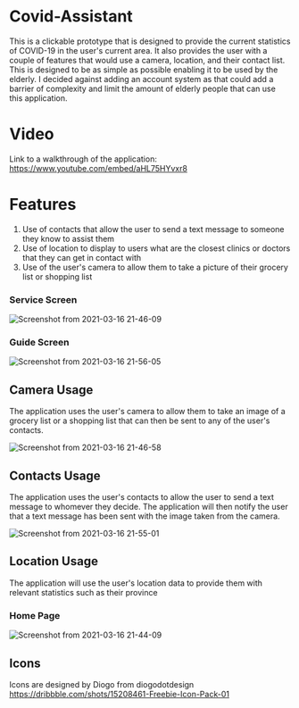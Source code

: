 # Covid-Assistant
This is a clickable prototype that is designed to provide the current statistics of COVID-19 in the user's current area. It also provides the user with a couple of features that would use a camera, location, and their contact list. This is designed to be as simple as possible enabling it to be used by the elderly. I decided against adding an account system as that could add a barrier of complexity and limit the amount of elderly people that can use this application.

# Video
Link to a walkthrough of the application:
https://www.youtube.com/embed/aHL75HYvxr8

# Features
1. Use of contacts that allow the user to send a text message to someone they know to assist them
2. Use of location to display to users what are the closest clinics or doctors that they can get in contact with
3. Use of the user's camera to allow them to take a picture of their grocery list or shopping list

### Service Screen

![Screenshot from 2021-03-16 21-46-09](https://user-images.githubusercontent.com/49799250/111402789-36f85380-86a2-11eb-92a0-b3dcec26c483.png)

### Guide Screen

![Screenshot from 2021-03-16 21-56-05](https://user-images.githubusercontent.com/49799250/111402926-74f57780-86a2-11eb-8e71-a8d34bea8c64.png)


## Camera Usage
The application uses the user's camera to allow them to take an image of a grocery list or a shopping list that can then be sent to any of the user's contacts.

![Screenshot from 2021-03-16 21-46-58](https://user-images.githubusercontent.com/49799250/111402200-27c4d600-86a1-11eb-935d-559f4e7afb72.png)

## Contacts Usage
The application uses the user's contacts to allow the user to send a text message to whomever they decide. 
The application will then notify the user that a text message has been sent with the image taken from the camera. 

![Screenshot from 2021-03-16 21-55-01](https://user-images.githubusercontent.com/49799250/111402833-49728d00-86a2-11eb-8d74-2bc07f51d0ef.png)


## Location Usage
The application will use the user's location data to provide them with relevant statistics such as their province

### Home Page

![Screenshot from 2021-03-16 21-44-09](https://user-images.githubusercontent.com/49799250/111402012-ca308980-86a0-11eb-8c86-514741e3b15c.png)

## Icons
Icons are designed by Diogo from diogodotdesign
https://dribbble.com/shots/15208461-Freebie-Icon-Pack-01
